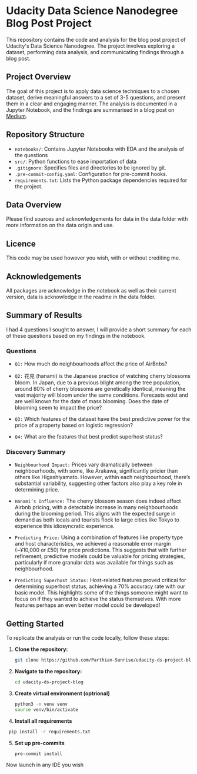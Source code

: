 # Udacity Data Science Nanodegree Blog Post Project

This repository contains the code and analysis for the blog post project of Udacity's Data Science Nanodegree. The project involves exploring a dataset, performing data analysis, and communicating findings through a blog post.

## Project Overview

The goal of this project is to apply data science techniques to a chosen dataset, derive meaningful answers to a set of 3-5 questions, and present them in a clear and engaging manner. The analysis is documented in a Jupyter Notebook, and the findings are summarised in a blog post on [Medium](https://medium.com/@judeking_21019/a-look-at-the-tokyo-2023-2024-airbnb-datasets-4abe53b6c0eb).

## Repository Structure

- `notebooks/`: Contains Jupyter Notebooks with EDA and the analysis of the questions
- `src/`: Python functions to ease importation of data 
- `.gitignore`: Specifies files and directories to be ignored by git.
- `.pre-commit-config.yaml`: Configuration for pre-commit hooks.
- `requirements.txt`: Lists the Python package dependencies required for the project.

## Data Overview

Please find sources and acknowledgements for data in the data folder with more information on the data origin and use. 

## Licence

This code may be used however you wish, with or without crediting me. 

## Acknowledgements

All packages are acknowledge in the notebook as well as their current version, data is acknowledge in the readme in the data folder.

## Summary of Results 

I had 4 questions I sought to answer, I will provide a short summary for each of these questions based on my findings in the notebook. 

### Questions 

- `Q1:` How much do neighbourhoods affect the price of AirBnbs?

- `Q2:` 花見 (hanami) is the Japanese practice of watching cherry blossoms bloom. In Japan, due to a previous blight among the tree population, around 80% of cherry blossoms are genetically identical, meaning the vast majority will bloom under the same conditions. Forecasts exist and are well known for the date of mass blooming. Does the date of blooming seem to impact the price?

- `Q3:` Which features of the dataset have the best predictive power for the price of a property based on logistic regression?

- `Q4:` What are the features that best predict superhost status?

### Discovery Summary

- `Neighbourhood Impact:` Prices vary dramatically between neighbourhoods, with some, like Arakawa, significantly pricier than others like Higashiyamato. However, within each neighbourhood, there’s substantial variability, suggesting other factors also play a key role in determining price.

- `Hanami’s Influence:` The cherry blossom season does indeed affect Airbnb pricing, with a detectable increase in many neighbourhoods during the blooming period. This aligns with the expected surge in demand as both locals and tourists flock to large cities like Tokyo to experience this idiosyncratic experience.

- `Predicting Price:` Using a combination of features like property type and host characteristics, we achieved a reasonable error margin (~¥10,000 or £50) for price predictions. This suggests that with further refinement, predictive models could be valuable for pricing strategies, particularly if more granular data was available for things such as neighbourhood.

- `Predicting Superhost Status:` Host-related features proved critical for determining superhost status, achieving a 70% accuracy rate with our basic model. This highlights some of the things someone might want to focus on if they wanted to achieve the status themselves. With more features perhaps an even better model could be developed!

## Getting Started

To replicate the analysis or run the code locally, follow these steps:

1. **Clone the repository:**
   ```bash
   git clone https://github.com/Parthian-Sunrise/udacity-ds-project-blog.git
2. **Navigate to the repository:**
   ```bash
   cd udacity-ds-project-blog
3. **Create virtual environment (optrional)**
   ```bash
   python3 -m venv venv
   source venv/bin/activate
4. **Install all requirements**
  ```bash
   pip install -r requirements.txt
  ```
5. **Set up pre-commits**
   ```bash
   pre-commit install
   ```
Now launch in any IDE you wish
